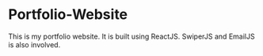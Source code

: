 # Portfolio-Website
This is my portfolio website. It is built using ReactJS. SwiperJS and EmailJS is also involved.
